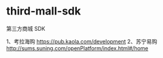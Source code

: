 # third-mall-sdk
第三方商城 SDK

1、考拉海购 https://pub.kaola.com/development
2、苏宁易购 http://sums.suning.com/openPlatform/index.html#/home
